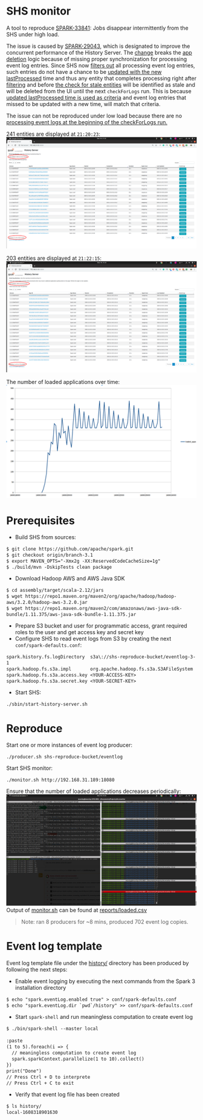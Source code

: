 # SHS monitor

A tool to reproduce [SPARK-33841](https://issues.apache.org/jira/browse/SPARK-33841): Jobs disappear intermittently from the SHS under high load.

The issue is caused by [SPARK-29043](https://issues.apache.org/jira/browse/SPARK-29043), which is designated to improve
the concurrent performance of the History Server. The [change](https://github.com/apache/spark/pull/25797/files#)
breaks the [app deletion](https://github.com/apache/spark/pull/25797/files#diff-128a6af0d78f4a6180774faedb335d6168dfc4defff58f5aa3021fc1bd767bc0R563)
logic because of missing proper synchronization for processing event log entries.
Since SHS now [filters out](https://github.com/apache/spark/pull/25797/files#diff-128a6af0d78f4a6180774faedb335d6168dfc4defff58f5aa3021fc1bd767bc0R462)
all processing event log entries, such entries do not have a chance to be
[updated with the new lastProcessed](https://github.com/apache/spark/pull/25797/files#diff-128a6af0d78f4a6180774faedb335d6168dfc4defff58f5aa3021fc1bd767bc0R472)
time and thus any entity that completes processing right after
[filtering](https://github.com/apache/spark/pull/25797/files#diff-128a6af0d78f4a6180774faedb335d6168dfc4defff58f5aa3021fc1bd767bc0R462)
and before
[the check for stale entities](https://github.com/apache/spark/pull/25797/files#diff-128a6af0d78f4a6180774faedb335d6168dfc4defff58f5aa3021fc1bd767bc0R560)
will be identified as stale and will be deleted from the UI until the next `checkForLogs` run. This is because
[updated lastProcessed time is used as criteria](https://github.com/apache/spark/pull/25797/files#diff-128a6af0d78f4a6180774faedb335d6168dfc4defff58f5aa3021fc1bd767bc0R557)
and event log entries that missed to be updated with a new time, will match that criteria.

The issue can not be reproduced under low load because there are no
[processing event logs at the beginning of the checkForLogs run.](https://github.com/apache/spark/pull/25797/files#diff-128a6af0d78f4a6180774faedb335d6168dfc4defff58f5aa3021fc1bd767bc0R462)

241 entities are displayed at `21:20:23`:
![1-241-entities-at-20-50.png](images/1-252-entries-at-21-20.png)

203 entities are displayed at `21:22:15`:
![2-203-entities-at-20-52.png](images/2-178-at-21-22.png)

The number of loaded applications over time:
![4-loaded-applications.png](images/4-loaded-applications.png)


# Prerequisites

* Build SHS from sources:
```
$ git clone https://github.com/apache/spark.git
$ git checkout origin/branch-3.1
$ export MAVEN_OPTS="-Xmx2g -XX:ReservedCodeCacheSize=1g"
$ ./build/mvn -DskipTests clean package
```

* Download Hadoop AWS and AWS Java SDK
```
$ cd assembly/target/scala-2.12/jars
$ wget https://repo1.maven.org/maven2/org/apache/hadoop/hadoop-aws/3.2.0/hadoop-aws-3.2.0.jar
$ wget https://repo1.maven.org/maven2/com/amazonaws/aws-java-sdk-bundle/1.11.375/aws-java-sdk-bundle-1.11.375.jar
```

* Prepare S3 bucket and user for programmatic access, grant required roles to the user and get access key and secret key
* Configure SHS to read event logs from S3 by creating the next `conf/spark-defaults.conf`:
```
spark.history.fs.logDirectory  s3a\://shs-reproduce-bucket/eventlog-3-1
spark.hadoop.fs.s3a.impl       org.apache.hadoop.fs.s3a.S3AFileSystem
spark.hadoop.fs.s3a.access.key <YOUR-ACCESS-KEY>
spark.hadoop.fs.s3a.secret.key <YOUR-SECRET-KEY>
```

* Start SHS:
```
./sbin/start-history-server.sh
```


# Reproduce

Start one or more instances of event log producer:
```
./producer.sh shs-reproduce-bucket/eventlog
```

Start SHS monitor:
```
./monitor.sh http://192.168.31.189:18080
```
Ensure that the number of loaded applications decreases periodically:
![Running SHS monitor](images/3-running-shs-monitor.png)
Output of [monitor.sh](monitor.sh) can be found at [reports/loaded.csv](reports/loaded.csv)

> Note: ran 8 producers for ~8 mins, produced 702 event log copies.


# Event log template

Event log template file under the [history/](history) directory has been produced by following the next steps:

* Enable event logging by executing the next commands from the Spark 3 installation directory
```
$ echo "spark.eventLog.enabled true" > conf/spark-defaults.conf
$ echo "spark.eventLog.dir `pwd`/history" >> conf/spark-defaults.conf
```

* Start `spark-shell` and run meaningless computation to create event log
```
$ ./bin/spark-shell --master local

:paste
(1 to 5).foreach(i => {
  // meaningless computation to create event log
  spark.sparkContext.parallelize(1 to 10).collect()
})
print("Done")
// Press Ctrl + D to interprete
// Press Ctrl + C to exit
```

* Verify that event log file has been created
```
$ ls history/
local-1608318901630
```